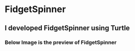 # FidgetSpinner

## I developed FidgetSpinner using Turtle

### Below Image is the preview of FidgetSpinner
